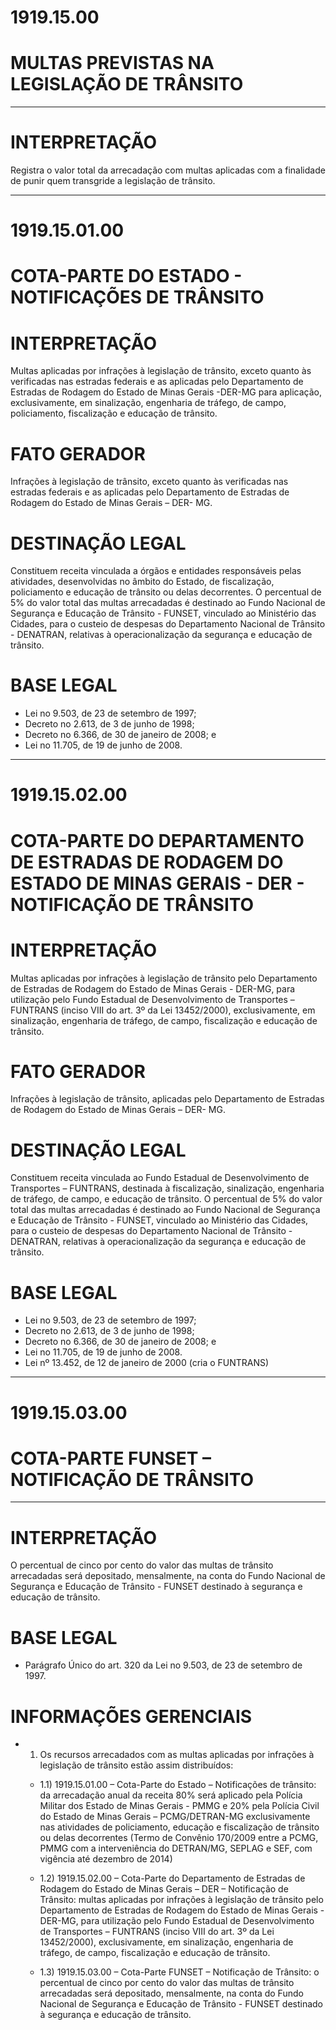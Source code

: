 # 1919.15.00
# MULTAS PREVISTAS NA LEGISLAÇÃO DE TRÂNSITO
---

# INTERPRETAÇÃO
Registra o valor total da arrecadação com multas aplicadas com a finalidade de 
punir quem transgride a legislação de trânsito.

---
# 1919.15.01.00
# COTA-PARTE DO ESTADO - NOTIFICAÇÕES DE TRÂNSITO

# INTERPRETAÇÃO
Multas aplicadas por infrações à legislação de trânsito, exceto quanto às verificadas nas estradas federais e as aplicadas pelo Departamento de Estradas de Rodagem do Estado de Minas Gerais -DER-MG para aplicação, exclusivamente, em sinalização, engenharia de tráfego, de campo, policiamento, fiscalização e educação de trânsito.

# FATO GERADOR
Infrações à legislação de trânsito, exceto quanto às verificadas nas estradas federais e as aplicadas pelo Departamento de Estradas de Rodagem do Estado de Minas Gerais – DER- MG.

# DESTINAÇÃO LEGAL
Constituem receita vinculada a órgãos e entidades responsáveis pelas atividades, desenvolvidas no âmbito do Estado, de fiscalização, policiamento e educação de trânsito ou delas decorrentes.
O percentual de 5% do valor total das multas arrecadadas é destinado ao Fundo Nacional de Segurança e Educação de Trânsito - FUNSET, vinculado ao Ministério das Cidades, para o custeio de despesas do Departamento Nacional de Trânsito - DENATRAN, relativas à operacionalização da segurança e educação de trânsito.

# BASE LEGAL
- Lei no 9.503, de 23 de setembro de 1997;
- Decreto no 2.613, de 3 de junho de 1998;
- Decreto no 6.366, de 30 de janeiro de 2008; e
- Lei no 11.705, de 19 de junho de 2008.

---
# 1919.15.02.00
# COTA-PARTE DO DEPARTAMENTO DE ESTRADAS DE RODAGEM DO ESTADO DE MINAS GERAIS - DER - NOTIFICAÇÃO DE TRÂNSITO


# INTERPRETAÇÃO
Multas aplicadas por infrações à legislação de trânsito pelo Departamento de Estradas de Rodagem do Estado de Minas Gerais - DER-MG, para utilização pelo Fundo Estadual de Desenvolvimento de Transportes – FUNTRANS (inciso VIII do art. 3º da Lei 13452/2000), exclusivamente, em sinalização, engenharia de tráfego, de campo, fiscalização e educação de trânsito.

# FATO GERADOR
Infrações à legislação de trânsito, aplicadas pelo Departamento de Estradas de Rodagem do Estado de Minas Gerais – DER- MG.

# DESTINAÇÃO LEGAL
Constituem receita vinculada ao Fundo Estadual de Desenvolvimento de Transportes – FUNTRANS, destinada à fiscalização, sinalização, engenharia de tráfego, de campo, e educação de trânsito.
O percentual de 5% do valor total das multas arrecadadas é destinado ao Fundo Nacional de Segurança e Educação de Trânsito - FUNSET, vinculado ao Ministério das Cidades, para o custeio de despesas do Departamento Nacional de Trânsito - DENATRAN, relativas à operacionalização da segurança e educação de trânsito.

# BASE LEGAL
- Lei no 9.503, de 23 de setembro de 1997;
- Decreto no 2.613, de 3 de junho de 1998;
- Decreto no 6.366, de 30 de janeiro de 2008; e
- Lei no 11.705, de 19 de junho de 2008.
- Lei nº 13.452, de 12 de janeiro de 2000 (cria o FUNTRANS)

---
# 1919.15.03.00
# COTA-PARTE FUNSET – NOTIFICAÇÃO DE TRÂNSITO
---

# INTERPRETAÇÃO

O percentual de cinco por cento do valor das multas de trânsito arrecadadas será depositado, mensalmente, na conta do Fundo Nacional de Segurança e Educação de Trânsito - FUNSET destinado à segurança e educação de trânsito.

# BASE LEGAL
- Parágrafo Único do art. 320 da Lei no 9.503, de 23 de setembro de 1997.

# INFORMAÇÕES GERENCIAIS

- 1)  Os recursos arrecadados com as multas aplicadas por infrações à legislação de trânsito estão assim distribuídos:

    - 1.1) 1919.15.01.00 – Cota-Parte do Estado – Notificações de trânsito: da arrecadação anual da receita 80% será aplicado pela Polícia Militar dos Estado de Minas Gerais - PMMG e 20% pela Polícia Civil do Estado de Minas Gerais – PCMG/DETRAN-MG exclusivamente nas atividades de policiamento, educação e fiscalização de trânsito ou delas decorrentes (Termo de Convênio 170/2009 entre a PCMG, PMMG com a interveniência do DETRAN/MG, SEPLAG e SEF, com vigência até dezembro de 2014)

    - 1.2) 1919.15.02.00 – Cota-Parte do Departamento de Estradas de Rodagem do Estado de Minas Gerais – DER – Notificação de Trânsito: multas aplicadas por infrações à legislação de trânsito pelo Departamento de Estradas de Rodagem do Estado de Minas Gerais - DER-MG, para utilização pelo Fundo Estadual de Desenvolvimento de Transportes – FUNTRANS (inciso VIII do art. 3º da Lei 13452/2000), exclusivamente, em sinalização, engenharia de tráfego, de campo, fiscalização e educação de trânsito.

    - 1.3) 1919.15.03.00 – Cota-Parte FUNSET – Notificação de Trânsito: o percentual de cinco por cento do valor das multas de trânsito arrecadadas será depositado, mensalmente, na conta do Fundo Nacional de Segurança e Educação de Trânsito - FUNSET destinado à segurança e educação de trânsito.
